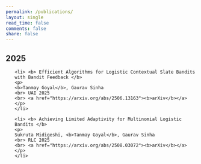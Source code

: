```yaml
---
permalink: /publications/
layout: single
read_time: false
comments: false
share: false
---
```


## 2025

<ol>

    <li> <b> Efficient Algorithms for Logistic Contextual Slate Bandits with Bandit Feedback </b> 
    <p> 
    <b>Tanmay Goyal</b>, Gaurav Sinha
    <br> UAI 2025
    <br> <a href="https://arxiv.org/abs/2506.13163"><b>arXiv</b></a>
    </p>
    </li>
    
    <li> <b> Achieving Limited Adaptivity for Multinomial Logistic Bandits </b> 
    <p> 
    Sukruta Midigeshi, <b>Tanmay Goyal</b>, Gaurav Sinha
    <br> RLC 2025
    <br> <a href="https://arxiv.org/abs/2508.03072"><b>arXiv</b></a>
    </p>
    </li>

</ol>